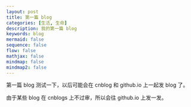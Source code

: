 ```yaml
---
layout: post
title: 第一篇 blog
categories: [生活, 生命]
description: 我的第一篇 blog
keywords: blog
mermaid: false
sequence: false
flow: false
mathjax: false
mindmap: false
mindmap2: false
---
```


第一篇 blog 测试一下，以后可能会在 cnblog 和 github.io 上一起发 blog 了。

由于某些 blog 在 cnblogs 上不过审，所以会往 github.io 上发一发。